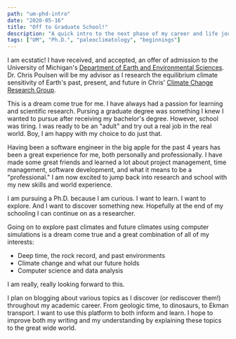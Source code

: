 ```yaml
---
path: "um-phd-intro"
date: "2020-05-16"
title: "Off to Graduate School!"
description: "A quick intro to the next phase of my career and life journey. Some info and thoughts about my next ~5 years at the University of Michigan."
tags: ["UM", "Ph.D.", "paleoclimatology", "beginnings"]
---
```


I am ecstatic! I have received, and accepted, an offer of admission to the University of Michigan's [Department of Earth and Environmental Sciences](https://lsa.umich.edu/earth). Dr. Chris Poulsen will be my advisor as I research the equilibrium climate sensitivity of Earth's past, present, and future in Chris' [Climate Change Research Group](https://www.umclimate.com).

This is a dream come true for me. I have always had a passion for learning and scientific research. Pursing a graduate degree was something I knew I wanted to pursue after receiving my bachelor's degree. However, school was tiring. I was ready to be an "adult" and try out a real job in the real world. Boy, I am happy with my choice to do just that. 

Having been a software engineer in the big apple for the past 4 years has been a great experience for me, both personally and professionally. I have made some great friends and learned a lot about project management, time management, software development, and what it means to be a "professional." I am now excited to jump back into research and school with my new skills and world experience.

I am pursuing a Ph.D. because I am curious. I want to learn. I want to explore. And I want to discover something new. Hopefully at the end of my schooling I can continue on as a researcher. 

Going on to explore past climates and future climates using computer simulations is a dream come true and a great combination of all of my interests:

* Deep time, the rock record, and past environments
* Climate change and what our future holds
* Computer science and data analysis

I am really, really looking forward to this. 

I plan on blogging about various topics as I discover (or rediscover them!) throughout my academic career. From geologic time, to dinosaurs, to Ekman transport. I want to use this platform to both inform and learn. I hope to improve both my writing and my understanding by explaining these topics to the great wide world.
